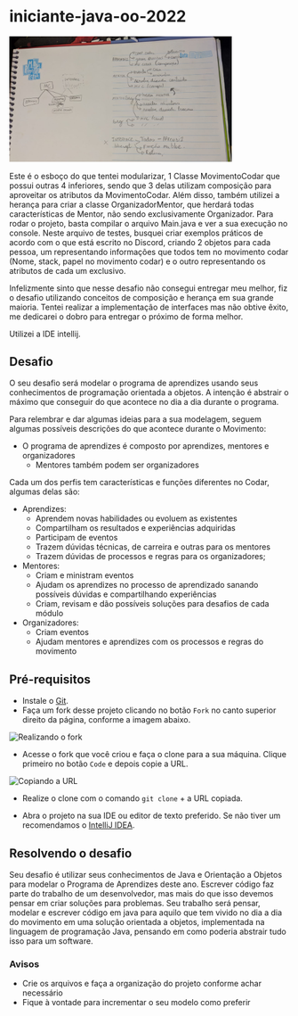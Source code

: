 # iniciante-java-oo-2022

<img src="mostrar2.jpg" alt="Meu esboço" width="400" />

Este é o esboço do que tentei modularizar, 1 Classe MovimentoCodar que possui outras 4 inferiores, sendo que 3 delas utilizam composição para aproveitar os atributos da MovimentoCodar. Além disso, também utilizei a herança para criar a classe OrganizadorMentor, que herdará todas características de Mentor, não sendo exclusivamente Organizador.
Para rodar o projeto, basta compilar o arquivo Main.java e ver a sua execução no console.
Neste arquivo de testes, busquei criar exemplos práticos de acordo com o que está escrito no Discord, criando 2 objetos para cada pessoa, um representando informações que todos tem no movimento codar (Nome, stack, papel no movimento codar) e o outro representando os atributos de cada um exclusivo.

Infelizmente sinto que nesse desafio não consegui entregar meu melhor, fiz o desafio utilizando conceitos de composição e herança em sua grande maioria.
Tentei realizar a implementação de interfaces mas não obtive êxito, me dedicarei o dobro para entregar o próximo de forma melhor.

Utilizei a IDE intellij.

## Desafio

O seu desafio será modelar o programa de aprendizes usando seus conhecimentos de programação orientada a objetos. A intenção é abstrair o máximo que conseguir do que acontece no dia a dia durante o programa.

Para relembrar e dar algumas ideias para a sua modelagem, seguem algumas possíveis descrições do que acontece durante o Movimento:

- O programa de aprendizes é composto por aprendizes, mentores e organizadores
  - Mentores também podem ser organizadores

Cada um dos perfis tem características e funções diferentes no Codar, algumas delas são:

- Aprendizes:
  - Aprendem novas habilidades ou evoluem as existentes
  - Compartilham os resultados e experiências adquiridas 
  - Participam de eventos
  - Trazem dúvidas técnicas, de carreira e outras para os mentores
  - Trazem dúvidas de processos e regras para os organizadores;
- Mentores:
  - Criam e ministram eventos
  - Ajudam os aprendizes no processo de aprendizado sanando possíveis dúvidas e compartilhando experiências
  - Criam, revisam e dão possíveis soluções para desafios de cada módulo
- Organizadores:
  - Criam eventos
  - Ajudam mentores e aprendizes com os processos e regras do movimento

## Pré-requisitos

- Instale o [Git](https://git-scm.com/).
- Faça um fork desse projeto clicando no botão `Fork` no canto superior direito da página, conforme a imagem abaixo. 

<img src="https://docs.github.com/assets/images/help/repository/fork_button.png" alt="Realizando o fork" width="400" />

- Acesse o fork que você criou e faça o clone para a sua máquina. Clique primeiro no botão `Code` e depois copie a URL. 

<img src="https://docs.github.com/assets/images/help/repository/https-url-clone-cli.png" alt="Copiando a URL" width="400" />

- Realize o clone com o comando `git clone` + a URL copiada.

- Abra o projeto na sua IDE ou editor de texto preferido. Se não tiver um recomendamos o [IntelliJ IDEA](https://www.jetbrains.com/pt-br/idea/).

## Resolvendo o desafio

Seu desafio é utilizar seus conhecimentos de Java e Orientação a Objetos para modelar o Programa de Aprendizes deste ano. Escrever código faz parte do trabalho de um desenvolvedor, mas mais do que isso devemos pensar em criar soluções para problemas. Seu trabalho será pensar, modelar e escrever código em java para aquilo que tem vivido no dia a dia do movimento em uma solução orientada a objetos, implementada na linguagem de programação Java, pensando em como poderia abstrair tudo isso para um software.

### Avisos

- Crie os arquivos e faça a organização do projeto conforme achar necessário
- Fique à vontade para incrementar o seu modelo como preferir